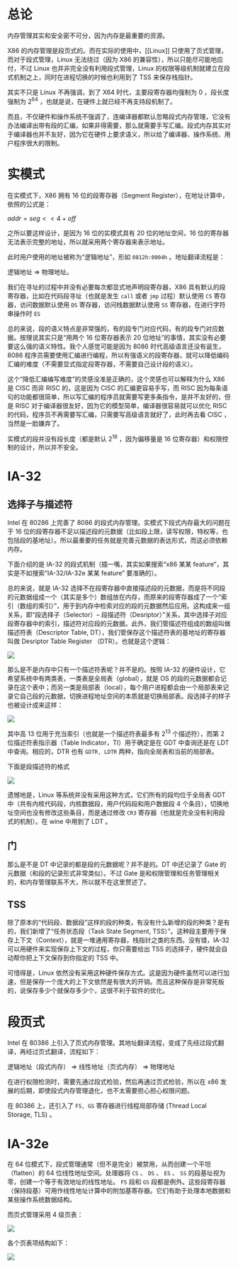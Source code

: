 # 总论

内存管理其实和安全密不可分，因为内存是最重要的资源。

X86 的内存管理是段页式的。而在实际的使用中，[[Linux]] 只使用了页式管理，而对于段式管理，Linux 无法绕过（因为 X86 的兼容性），所以只能尽可能地应付，不过 Linux 也并非完全没有利用段式管理，Linux 的权限等级机制就建立在段式机制之上，同时在进程切换的时候也利用到了 TSS 来保存栈指针。

其实不只是 Linux 不再强调，到了 X64 时代，主要段寄存器均强制为 0 ，段长度强制为 2<sup>64</sup> ，也就是说，在硬件上就已经不再支持段机制了。

而且，不仅硬件和操作系统不强调了，连编译器都默认忽略段式内存管理，它没有办法编译出带有段的汇编，如果非得需要，那么就需要手写汇编。段式内存其实对于编译器也并不友好，因为它在硬件上要求语义，所以给了编译器、操作系统、用户程序很大的限制。

# 实模式

在实模式下，X86 拥有 16 位的段寄存器（Segment Register），在地址计算中，依照的公式是：

$addr = seg << 4 + off$

之所以要这样设计，是因为 16 位的实模式具有 20 位的地址空间，16 位的寄存器无法表示完整的地址，所以就采用两个寄存器来表示地址。

此时用户使用的地址被称为“逻辑地址”，形如 `0812h:0004h` 。地址翻译流程是：

逻辑地址 =\> 物理地址。

我们在寻址的过程中并没有必要每次都显式地声明段寄存器，X86 具有默认的段寄存器，比如在代码段寻址（也就是发生 `call` 或者 `jmp` 过程）默认使用 `CS` 寄存器，访问数据默认使用 `DS` 寄存器，访问栈数据默认使用 `SS` 寄存器，在进行字符串操作时 `ES`

总的来说，段的语义特点是非常强的，有的段专门对应代码，有的段专门对应数据。按理说其实只是“用两个 16 位寄存器表示 20 位地址”的事情，其实没有必要要这么强的语义特性。我个人感觉可能是因为 8086 时代高级语言还没有诞生，8086 程序员需要使用汇编进行编程，所以有强语义的段寄存器，就可以降低编码汇编的难度（不需要显式指定段寄存器，不需要自己设计段的语义）。

这个“降低汇编编写难度”的灵感没准是正确的，这个灵感也可以解释为什么 X86 是 CISC 而非 RISC 的，这是因为 CISC 的汇编更容易手写，而 RISC 因为每条语句的功能都很简单，所以写汇编的程序员就需要写更多条指令，是并不友好的，但是 RISC 对于编译器很友好，因为它的模型简单，编译器很容易就可以优化 RISC 的代码，程序员不再需要写汇编，只需要写高级语言就好了，此时再去看 CISC ，当然是一脸嫌弃了。

实模式的段并没有段长度（都是默认 2<sup>16</sup> ，因为偏移量是 16 位寄存器）和权限控制的设计，所以并不安全。

# IA-32

## 选择子与描述符

Intel 在 80286 上完善了 8086 的段式内存管理。实模式下段式内存最大的问题在于 16 位的段寄存器不足以描述段的元数据（比如段上限，读写权限，特权等，也包括段的基地址）。所以最重要的任务就是完善元数据的表达形式，而这必须依赖内存。

下面介绍的是 IA-32 的段式机制（插一嘴，其实如果搜索“x86 某某 feature”，其实是不如搜索“IA-32/IA-32e 某某 feature” 要准确的）。

总的来说，就是 IA-32 选择不在段寄存器中直接描述段的元数据，而是将不同段的元数据组成一个（其实是多个）数组放在内存，而原来的段寄存器成了一个“索引（数组的索引）”，用于到内存中检索对应的段的元数据然后应用。这构成来一组关系，即“段选择子（Selector）– 段描述符（Desriptor）”关系，其中选择子对应段寄存器中的索引，描述符对应段的元数据。此外，我们管描述符组成的数组叫做描述符表（Descriptor Table, DT），我们管保存这个描述符表的基地址的寄存器叫做 Desriptor Table Register （DTR）。也就是这个逻辑：

![](img/clipboard-20240727T221118.png)

那么是不是内存中只有一个描述符表呢？并不是的。按照 IA-32 的硬件设计，它希望系统中有两类表，一类表是全局表（global），就是 OS 的段的元数据都会记录在这个表中；而另一类是局部表（local），每个用户进程都会由一个局部表来记录它自己段的元数据，切换进程地址空间的本质就是切换局部表。段选择子的样子也被设计成来这样：

![](img/clipboard-20240727T214348.png)

其中高 13 位用于充当索引（也就是一个描述符表最多有 2<sup>13</sup> 个描述符），而第 2 位描述符表指示器（Table Indicator，TI）用于确定是在 GDT 中查询还是在 LDT 中查询。相应的，DTR 也有 `GDTR, LDTR` 两种，指向全局表和当前的局部表。

下面是段描述符的格式

![](img/clipboard-20240727T220350.png)

遗憾地是，Linux 等系统并没有采用这种方式，它们所有的段均位于全局表 GDT 中（共有内核代码段，内核数据段，用户代码段和用户数据段 4 个条目），切换地址空间也没有修改这些条目，而是通过修改 `CR3` 寄存器（也就是完全没有利用段式的机制）。在 wine 中用到了 LDT 。

## 门

那么是不是 DT 中记录的都是段的元数据呢？并不是的。DT 中还记录了 Gate 的元数据（和段的记录形式非常类似）。不过 Gate 是和权限管理和任务管理相关的，和内存管理联系不大，所以就不在这里赘述了。

## TSS

除了原本的“代码段、数据段”这样的段的种类，有没有什么新增的段的种类？是有的，我们新增了“任务状态段（Task State Segment, TSS）”。这种段主要用于保存上下文（Context），就是一堆通用寄存器，栈指针之类的东西。没有错，IA-32 可以用硬件来实现保存上下文的过程，你只需要给出 TSS 的选择子，硬件就会自动帮你把上下文保存到你指定的 TSS 中。

可惜得是，Linux 依然没有采用这种硬件保存方式。这是因为硬件虽然可以进行加速，但是保存一个庞大的上下文依然是有很大的开销。而且这种保存是非常死板的，说保存多少个就保存多少个，这很不利于软件的优化。

# 段页式

Intel 在 80386 上引入了页式内存管理。其地址翻译流程，变成了先经过段式翻译，再经过页式翻译，流程如下：

逻辑地址（段式内存） =\> 线性地址（页式内存） =\> 物理地址

在进行权限检测时，需要先通过段式检验，然后再通过页式检验，所以在 x86 发展的后期，即使段式内存管理退化，也不太需要担心担心权限问题。

在 80386 上，还引入了 `FS, GS` 寄存器进行线程局部存储 (Thread Local Storage, TLS) 。

# IA-32e

在 64 位模式下，段式管理通常（但不是完全）被禁用，从而创建一个平坦（flatten）的 64 位线性地址空间。处理器将 `CS` 、 `DS` 、 `ES` 、 `SS` 的段基址视为零，创建一个等于有效地址的线性地址。 `FS` 段和 `GS` 段都是例外。这些段寄存器（保持段基）可用作线性地址计算中的附加基寄存器。它们有助于处理本地数据和某些操作系统数据结构。

而页式管理采用 4 级页表：

![](img/clipboard-20240727T222738.png)

各个页表项结构如下：

![](img/clipboard-20240727T222806.png)
